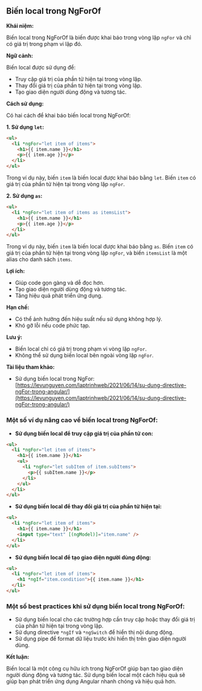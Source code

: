 ## Biến local trong NgForOf

**Khái niệm:**

Biến local trong NgForOf là biến được khai báo trong vòng lặp `ngFor` và chỉ có giá trị trong phạm vi lặp đó.

**Ngữ cảnh:**

Biến local được sử dụng để:

- Truy cập giá trị của phần tử hiện tại trong vòng lặp.
- Thay đổi giá trị của phần tử hiện tại trong vòng lặp.
- Tạo giao diện người dùng động và tương tác.

**Cách sử dụng:**

Có hai cách để khai báo biến local trong NgForOf:

**1. Sử dụng `let`:**

```html
<ul>
  <li *ngFor="let item of items">
    <h1>{{ item.name }}</h1>
    <p>{{ item.age }}</p>
  </li>
</ul>
```

Trong ví dụ này, biến `item` là biến local được khai báo bằng `let`. Biến `item` có giá trị của phần tử hiện tại trong vòng lặp `ngFor`.

**2. Sử dụng `as`:**

```html
<ul>
  <li *ngFor="let item of items as itemsList">
    <h1>{{ item.name }}</h1>
    <p>{{ item.age }}</p>
  </li>
</ul>
```

Trong ví dụ này, biến `item` là biến local được khai báo bằng `as`. Biến `item` có giá trị của phần tử hiện tại trong vòng lặp `ngFor`, và biến `itemsList` là một alias cho danh sách `items`.

**Lợi ích:**

- Giúp code gọn gàng và dễ đọc hơn.
- Tạo giao diện người dùng động và tương tác.
- Tăng hiệu quả phát triển ứng dụng.

**Hạn chế:**

- Có thể ảnh hưởng đến hiệu suất nếu sử dụng không hợp lý.
- Khó gỡ lỗi nếu code phức tạp.

**Lưu ý:**

- Biến local chỉ có giá trị trong phạm vi vòng lặp `ngFor`.
- Không thể sử dụng biến local bên ngoài vòng lặp `ngFor`.

**Tài liệu tham khảo:**

- Sử dụng biến local trong NgFor: [https://levunguyen.com/laptrinhweb/2021/06/14/su-dung-directive-ngFor-trong-angular/](https://levunguyen.com/laptrinhweb/2021/06/14/su-dung-directive-ngFor-trong-angular/)

### Một số ví dụ nâng cao về biến local trong NgForOf:

- **Sử dụng biến local để truy cập giá trị của phần tử con:**

```html
<ul>
  <li *ngFor="let item of items">
    <h1>{{ item.name }}</h1>
    <ul>
      <li *ngFor="let subItem of item.subItems">
        <p>{{ subItem.name }}</p>
      </li>
    </ul>
  </li>
</ul>
```

- **Sử dụng biến local để thay đổi giá trị của phần tử hiện tại:**

```html
<ul>
  <li *ngFor="let item of items">
    <h1>{{ item.name }}</h1>
    <input type="text" [(ngModel)]="item.name" />
  </li>
</ul>
```

- **Sử dụng biến local để tạo giao diện người dùng động:**

```html
<ul>
  <li *ngFor="let item of items">
    <h1 *ngIf="item.condition">{{ item.name }}</h1>
  </li>
</ul>
```

### Một số best practices khi sử dụng biến local trong NgForOf:

- Sử dụng biến local cho các trường hợp cần truy cập hoặc thay đổi giá trị của phần tử hiện tại trong vòng lặp.
- Sử dụng directive `*ngIf` và `*ngSwitch` để hiển thị nội dung động.
- Sử dụng pipe để format dữ liệu trước khi hiển thị trên giao diện người dùng.

**Kết luận:**

Biến local là một công cụ hữu ích trong NgForOf giúp bạn tạo giao diện người dùng động và tương tác. Sử dụng biến local một cách hiệu quả sẽ giúp bạn phát triển ứng dụng Angular nhanh chóng và hiệu quả hơn.
